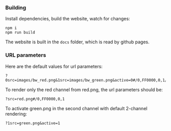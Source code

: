 ### Building

Install dependencies, build the website, watch for changes:

```
npm i
npm run build
```

The website is built in the `docs` folder, which is read by github pages.

### URL parameters

Here are the default values for url parameters:

```
?0src=images/bw_red.png&1src=images/bw_green.png&active=0#/0,FF0000,0,1/0,00FF00,0,1
```

To render only the red channel from red.png, the url parameters should be:

```
?src=red.png#/0,FF0000,0,1
```

To activate green.png in the second channel with default 2-channel rendering:
```
?1src=green.png&active=1
```

